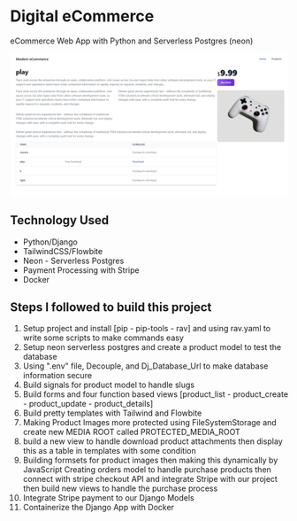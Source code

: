 # Digital eCommerce
eCommerce Web App with Python and Serverless Postgres (neon)

![Micro eCommerce](https://github.com/omarreda22/digital-eCommerce/blob/main/src/core/static-files/redmi/micro-ec.PNG)

## Technology Used
- Python/Django
- TailwindCSS/Flowbite
- Neon - Serverless Postgres
- Payment Processing with Stripe
- Docker

## Steps I followed to build this project
1. Setup project and install [pip - pip-tools - rav] and using rav.yaml to write some scripts to make commands easy
2. Setup neon serverless postgres and create a product model to test the database
3. Using ".env" file, Decouple, and Dj_Database_Url to make database information secure
4. Build signals for product model to handle slugs
5. Build forms and four function based views [product_list - product_create - product_update - product_details]
6. Build pretty templates with Tailwind and Flowbite
7. Making Product Images more protected using FileSystemStorage and create new MEDIA ROOT called PROTECTED_MEDIA_ROOT
8. build a new view to handle download product attachments then display this as a table in templates with some condition
9. Building formsets for product images then making this dynamically by JavaScript Creating orders model to handle purchase products then connect with stripe checkout API and integrate Stripe with our project then build new views to handle the purchase process
10. Integrate Stripe payment to our Django Models
11. Containerize the Django App with Docker
